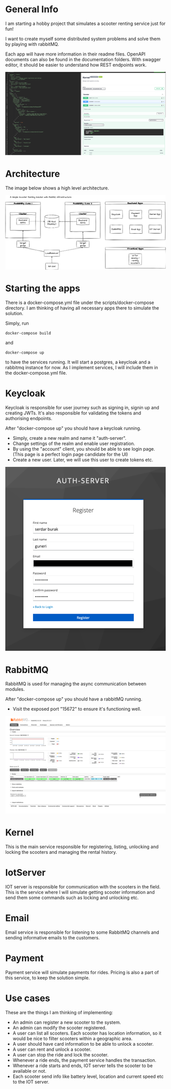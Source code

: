 # General Info

I am starting a hobby project that simulates a scooter renting service just for fun!

I want to create myself some distributed system problems and solve them by playing with rabbitMQ.

Each app will have more information in their readme files. OpenAPI documents can also be found in the documentation folders.
With swagger editor, it should be easier to understand how REST endpoints work.


![image info](documentation/how_to_use_openapi_docs.png)

# Architecture

The image below shows a high level architecture.

 ![image info](documentation/scooter_service.drawio.png)


# Starting the apps

There is a docker-compose.yml file under the scripts/docker-compose directory. I am thinking of 
having all necessary apps there to simulate the solution.

Simply, run

```
docker-compose build
```

and 
```
docker-compose up 
```

to have the services running. It will start a postgres, a keycloak and a rabbitmq instance for now. 
As I implement services, I will include them in the docker-compose.yml file.

# Keycloak

Keycloak is responsible for user journey such as signing in, signin up and creating JWTs. It's also responsible for
validating the tokens and authorising endpoints.

After "docker-compose up" you should have a keycloak running. 
* Simply, create a new realm and name it "auth-server".
* Change settings of the realm and enable user registration.
* By using the "account" client, you should be able to see login page. (This page is a perfect login page candidate for the UI)
* Create a new user. Later, we will use this user to create tokens etc. 

![image info](documentation/keycloak_signup.png)

# RabbitMQ

RabbitMQ is used for managing the async communication between modules.

After "docker-compose up" you should have a rabbitMQ running.

* Visit the exposed port "15672" to ensure it's functioning well.

![image info](documentation/rabbitmq_admin.png)

# Kernel

This is the main service responsible for registering, listing, unlocking and locking the scooters and managing the rental history. 

# IotServer

IOT server is responsible for communication with the scooters in the field. This is the service where I will simulate getting scooter information and send them some commands such as locking and unlocking etc.

# Email

Email service is responsible for listening to some RabbitMQ channels and sending informative emails to the customers.

# Payment

Payment service will simulate payments for rides. Pricing is also a part of this service, to keep the solution simple.

# Use cases

These are the things I am thinking of implementing:

* An admin can register a new scooter to the system.
* An admin can modify the scooter registered.
* A user can list all scooters. Each scooter has location information, so it would be nice to filter
scooters within a geographic area.
* A user should have card information to be able to unlock a scooter.
* A user can rent and unlock a scooter.
* A user can stop the ride and lock the scooter.
* Whenever a ride ends, the payment service handles the transaction.
* Whenever a ride starts and ends, IOT server tells the scooter to be available or not.
* Each scooter send info like battery level, location and current speed etc to the IOT server.
